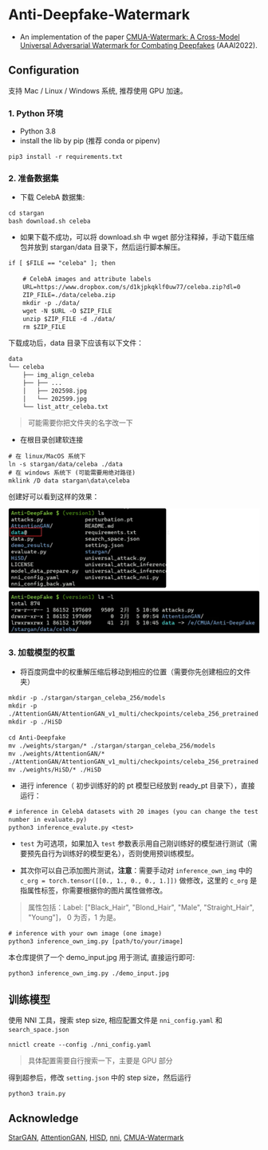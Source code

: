 # Anti-Deepfake-Watermark

- An implementation of the paper [CMUA-Watermark: A Cross-Model Universal Adversarial Watermark for Combating Deepfakes](https://arxiv.org/abs/2105.10872) (AAAI2022).

## Configuration

支持 Mac / Linux / Windows 系统, 推荐使用 GPU 加速。

### 1. Python 环境

- Python 3.8
- install the lib by pip (推荐 conda or pipenv)

```
pip3 install -r requirements.txt
```

### 2. 准备数据集

- 下载 CelebA 数据集:

```
cd stargan
bash download.sh celeba
```

- 如果下载不成功，可以将 download.sh 中 wget 部分注释掉，手动下载压缩包并放到 stargan/data 目录下，然后运行脚本解压。

```
if [ $FILE == "celeba" ]; then

    # CelebA images and attribute labels
    URL=https://www.dropbox.com/s/d1kjpkqklf0uw77/celeba.zip?dl=0
    ZIP_FILE=./data/celeba.zip
    mkdir -p ./data/
    wget -N $URL -O $ZIP_FILE
    unzip $ZIP_FILE -d ./data/
    rm $ZIP_FILE
```

下载成功后，data 目录下应该有以下文件：

```
data
└── celeba
    ├── img_align_celeba
    ├── ├── ...
    │   ├── 202598.jpg
    │   └── 202599.jpg
    └── list_attr_celeba.txt
```

> 可能需要你把文件夹的名字改一下

- 在根目录创建软连接

```
# 在 linux/MacOS 系统下
ln -s stargan/data/celeba ./data
# 在 windows 系统下 (可能需要用绝对路径)
mklink /D data stargan\data\celeba
```

创建好可以看到这样的效果：

![alt text](./demo_results/readme_image.png)

### 3. 加载模型的权重

- 将百度网盘中的权重解压缩后移动到相应的位置（需要你先创建相应的文件夹）

```
mkdir -p ./stargan/stargan_celeba_256/models
mkdir -p ./AttentionGAN/AttentionGAN_v1_multi/checkpoints/celeba_256_pretrained
mkdir -p ./HiSD

cd Anti-Deepfake
mv ./weights/stargan/* ./stargan/stargan_celeba_256/models
mv ./weights/AttentionGAN/* ./AttentionGAN/AttentionGAN_v1_multi/checkpoints/celeba_256_pretrained
mv ./weights/HiSD/* ./HiSD
```

- 进行 inference（ 初步训练好的的 pt 模型已经放到 ready_pt 目录下），直接运行：

```
# inference in CelebA datasets with 20 images (you can change the test number in evaluate.py)
python3 inference_evalute.py <test>
```

- `test` 为可选项，如果加入 `test` 参数表示用自己刚训练好的模型进行测试（需要预先自行为训练好的模型更名），否则使用预训练模型。

- 其次你可以自己添加图片测试，**注意**：需要手动对 `inference_own_img` 中的 `c_org = torch.tensor([[0., 1., 0., 0., 1.]])` 做修改，这里的 `c_org` 是指属性标签，你需要根据你的图片属性做修改。

> 属性包括：Label: ["Black_Hair", "Blond_Hair", "Male", "Straight_Hair", "Young"]， 0 为否，1 为是。

```
# inference with your own image (one image)
python3 inference_own_img.py [path/to/your/image]
```

本仓库提供了一个 demo_input.jpg 用于测试, 直接运行即可:

```
python3 inference_own_img.py ./demo_input.jpg
```



## 训练模型

使用 NNI 工具，搜索 step size, 相应配置文件是 `nni_config.yaml` 和 `search_space.json`

```
nnictl create --config ./nni_config.yaml
```

> 具体配置需要自行搜索一下，主要是 GPU 部分

得到超参后，修改 `setting.json` 中的 step size，然后运行

```
python3 train.py
```

## Acknowledge

[StarGAN](https://github.com/yunjey/stargan), [AttentionGAN](https://github.com/Ha0Tang/AttentionGAN), [HISD](https://github.com/imlixinyang/HiSD), [nni](https://github.com/microsoft/nni), [CMUA-Watermark](https://github.com/VDIGPKU/CMUA-Watermark)

